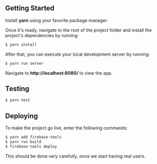 ## Getting Started

Install **yarn** using your favorite package manager.

Once it's ready, navigate to the root of the project folder and install the project's dependencies by running:

```sh
$ yarn install
```

After that, you can execute your local development server by running:

```sh
$ yarn run server
```

Navigate to **http://localhost:8080/** to view the app.

## Testing

```sh
$ yarn test
```

## Deploying

To make the project go live, enter the following commands:

```sh
$ yarn add firebase-tools
$ yarn run build
$ firebase-tools deploy
```

This should be done very carefully, once we start having real users.